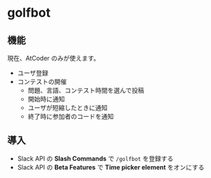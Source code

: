 # golfbot

## 機能

現在、AtCoder のみが使えます。

- ユーザ登録
- コンテストの開催
  - 問題、言語、コンテスト時間を選んで投稿
  - 開始時に通知
  - ユーザが短縮したときに通知
  - 終了時に参加者のコードを通知

## 導入

- Slack API の **Slash Commands** で `/golfbot` を登録する
- Slack API の **Beta Features** で **Time picker element** をオンにする
